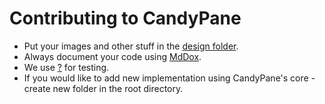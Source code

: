 # Contributing to CandyPane

* Put your images and other stuff in the [design folder](https://github.com/DangeL187/CandyPane/tree/main/design).
* Always document your code using [MdDox](https://github.com/DangeL187/MdDox).
* We use [?]() for testing.
* If you would like to add new implementation using CandyPane's core - create new folder in the root directory.
